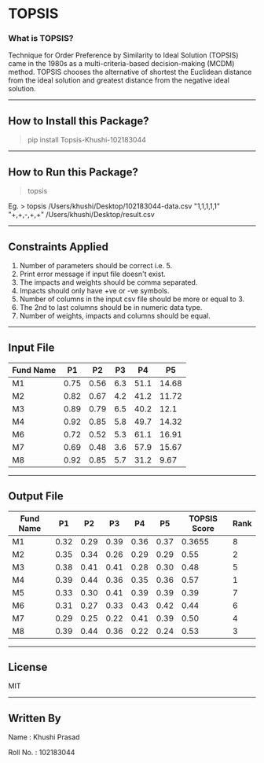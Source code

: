 # TOPSIS

### What is TOPSIS?
Technique for Order Preference by Similarity to Ideal Solution (TOPSIS) came in the 1980s as a multi-criteria-based decision-making (MCDM) method. TOPSIS chooses the alternative of shortest the Euclidean distance from the ideal solution and greatest distance from the negative ideal solution. 

___

## How to Install this Package?
> pip install Topsis-Khushi-102183044

___

## How to Run this Package?
> topsis <inputFileName> <weights> <impacts> <resultFileName>

Eg. > topsis /Users/khushi/Desktop/102183044-data.csv "1,1,1,1,1" "+,+,-,+,+" /Users/khushi/Desktop/result.csv

___

## Constraints Applied
1. Number of parameters should be correct i.e. 5.
2. Print error message if input file doesn't exist.
3. The impacts and weights should be comma separated.
4. Impacts should only have +ve or -ve symbols.
5. Number of columns in the input csv file should be more or equal to 3.
6. The 2nd to last columns should be in numeric data type.
7. Number of weights, impacts and columns should be equal.

___

## Input File
| Fund Name  | P1 | P2 | P3 | P4 | P5  |
| ---------- | -- | -- | -- | -- | --  |
| M1         |0.75|0.56|6.3 |51.1|14.68|
| M2         |0.82|0.67|4.2 |41.2|11.72|
| M3         |0.89|0.79|6.5 |40.2|12.1 |
| M4         |0.92|0.85|5.8 |49.7|14.32|
| M6         |0.72|0.52|5.3 |61.1|16.91|
| M7         |0.69|0.48|3.6 |57.9|15.67|
| M8         |0.92|0.85|5.7 |31.2|9.67 |

___

## Output File
| Fund Name  | P1 | P2 | P3 | P4 | P5  | TOPSIS Score | Rank |
| ---------- | -- | -- | -- | -- | --- | ------------ | ---- |
| M1         |0.32|0.29|0.39|0.36|0.37 | 0.3655       | 8    |
| M2         |0.35|0.34|0.26|0.29|0.29 | 0.55         | 2    |
| M3         |0.38|0.41|0.41|0.28|0.30 | 0.48         | 5    |
| M4         |0.39|0.44|0.36|0.35|0.36 | 0.57         | 1    |
| M5         |0.33|0.30|0.41|0.39|0.39 | 0.39         | 7    |
| M6         |0.31|0.27|0.33|0.43|0.42 | 0.44         | 6    |
| M7         |0.29|0.25|0.22|0.41|0.39 | 0.50         | 4    |
| M8         |0.39|0.44|0.36|0.22|0.24 | 0.53         | 3    |

___

## License
MIT

___

## Written By
Name : Khushi Prasad
  
Roll No. : 102183044
